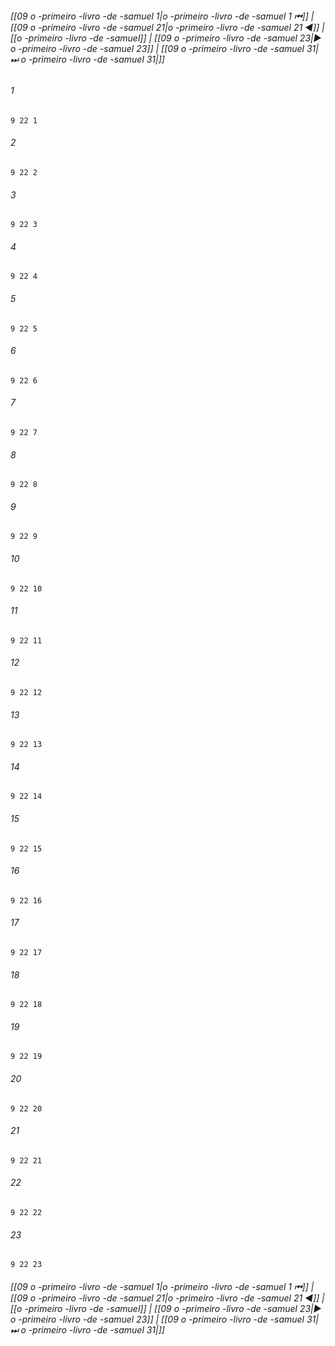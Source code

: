 
###### [[09 o -primeiro -livro -de -samuel 1|o -primeiro -livro -de -samuel 1 ⏮]] | [[09 o -primeiro -livro -de -samuel 21|o -primeiro -livro -de -samuel 21 ◀]] | [[o -primeiro -livro -de -samuel]] | [[09 o -primeiro -livro -de -samuel 23|▶ o -primeiro -livro -de -samuel 23]] | [[09 o -primeiro -livro -de -samuel 31|⏭ o -primeiro -livro -de -samuel 31|]]

###### 1
``` verse
9 22 1 
```
###### 2
``` verse
9 22 2 
```
###### 3
``` verse
9 22 3 
```
###### 4
``` verse
9 22 4 
```
###### 5
``` verse
9 22 5 
```
###### 6
``` verse
9 22 6 
```
###### 7
``` verse
9 22 7 
```
###### 8
``` verse
9 22 8 
```
###### 9
``` verse
9 22 9 
```
###### 10
``` verse
9 22 10 
```
###### 11
``` verse
9 22 11 
```
###### 12
``` verse
9 22 12 
```
###### 13
``` verse
9 22 13 
```
###### 14
``` verse
9 22 14 
```
###### 15
``` verse
9 22 15 
```
###### 16
``` verse
9 22 16 
```
###### 17
``` verse
9 22 17 
```
###### 18
``` verse
9 22 18 
```
###### 19
``` verse
9 22 19 
```
###### 20
``` verse
9 22 20 
```
###### 21
``` verse
9 22 21 
```
###### 22
``` verse
9 22 22 
```
###### 23
``` verse
9 22 23 
```

###### [[09 o -primeiro -livro -de -samuel 1|o -primeiro -livro -de -samuel 1 ⏮]] | [[09 o -primeiro -livro -de -samuel 21|o -primeiro -livro -de -samuel 21 ◀]] | [[o -primeiro -livro -de -samuel]] | [[09 o -primeiro -livro -de -samuel 23|▶ o -primeiro -livro -de -samuel 23]] | [[09 o -primeiro -livro -de -samuel 31|⏭ o -primeiro -livro -de -samuel 31|]]

